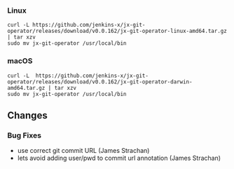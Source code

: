 ### Linux

```shell
curl -L https://github.com/jenkins-x/jx-git-operator/releases/download/v0.0.162/jx-git-operator-linux-amd64.tar.gz | tar xzv 
sudo mv jx-git-operator /usr/local/bin
```

### macOS

```shell
curl -L  https://github.com/jenkins-x/jx-git-operator/releases/download/v0.0.162/jx-git-operator-darwin-amd64.tar.gz | tar xzv
sudo mv jx-git-operator /usr/local/bin
```

## Changes

### Bug Fixes

* use correct git commit URL (James Strachan)
* lets avoid adding user/pwd to commit url annotation (James Strachan)
